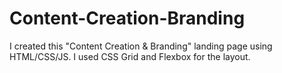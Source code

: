 # Content-Creation-Branding
I created this "Content Creation &amp; Branding" landing page using HTML/CSS/JS. I used CSS Grid and Flexbox for the layout.
